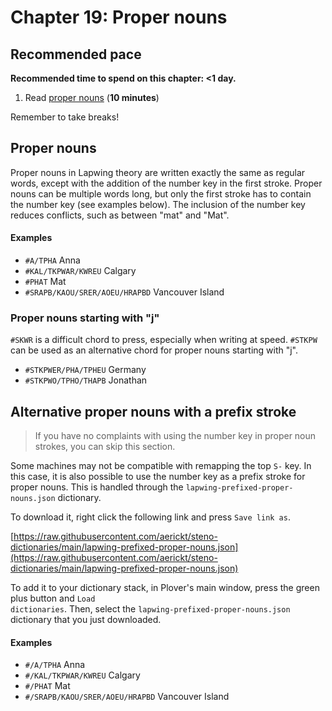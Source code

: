 # Chapter 19: Proper nouns

## Recommended pace

**Recommended time to spend on this chapter: <1 day.**

1. Read [proper nouns](#proper-nouns) (**10 minutes**)

Remember to take breaks!

## Proper nouns

Proper nouns in Lapwing theory are written exactly the same as regular words, except with the addition of the number key in the first stroke. Proper nouns can be multiple words long, but only the first stroke has to contain the number key (see examples below). The inclusion of the number key reduces conflicts, such as between "mat" and "Mat".

#### Examples

* `#A/TPHA` Anna
* `#KAL/TKPWAR/KWREU` Calgary
* `#PHAT` Mat
* `#SRAPB/KAOU/SRER/AOEU/HRAPBD` Vancouver Island

### Proper nouns starting with "j"

`#SKWR` is a difficult chord to press, especially when writing at speed. `#STKPW` can be used as an alternative chord for proper nouns starting with "j".

* `#STKPWER/PHA/TPHEU` Germany
* `#STKPWO/TPHO/THAPB` Jonathan

## Alternative proper nouns with a prefix stroke

> If you have no complaints with using the number key in proper noun strokes, you can skip this section.

Some machines may not be compatible with remapping the top `S-` key. In this case, it is also possible to use the number key as a prefix stroke for proper nouns. This is handled through the <code class="code-mono">lapwing-prefixed-proper-nouns.json</code> dictionary.

To download it, right click the following link and press <code class="code-mono">Save link as</code>.

[https://raw.githubusercontent.com/aerickt/steno-dictionaries/main/lapwing-prefixed-proper-nouns.json](https://raw.githubusercontent.com/aerickt/steno-dictionaries/main/lapwing-prefixed-proper-nouns.json)

To add it to your dictionary stack, in Plover's main window, press the green plus button and <code class="code-mono">Load dictionaries</code>. Then, select the <code class="code-mono">lapwing-prefixed-proper-nouns.json</code> dictionary that you just downloaded.

#### Examples

* `#/A/TPHA` Anna
* `#/KAL/TKPWAR/KWREU` Calgary
* `#/PHAT` Mat
* `#/SRAPB/KAOU/SRER/AOEU/HRAPBD` Vancouver Island

